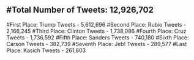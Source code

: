 #Total Number of Tweets: 12,926,702 
---
#First Place: Trump Tweets - 5,612,696
#Second Place: Rubio Tweets - 2,166,245
#Third Place: Clinton Tweets - 1,738,086
#Fourth Place: Cruz Tweets - 1,736,592
#Fifth Place: Sanders Tweets - 740,180
#Sixth Place: Carson Tweets - 382,739
#Seventh Place: Jeb! Tweets - 289,577
#Last Place: Kasich Tweets - 261,603
